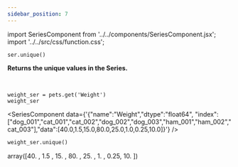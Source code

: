 ```yaml
---
sidebar_position: 7
---
```

import SeriesComponent from '../../components/SeriesComponent.jsx';
import '../../src/css/function.css';

<code>ser.unique()</code>

<div className='base'>
    <p><strong>Returns the unique values in the Series.</strong></p>
</div>

<br />

```python3
weight_ser = pets.get('Weight')
weight_ser
```
<SeriesComponent data={'{"name":"Weight","dtype":"float64", "index":["dog_001","cat_001","cat_002","dog_002","dog_003","ham_001","ham_002","cat_003"],"data":[40.0,1.5,15.0,80.0,25.0,1.0,0.25,10.0]}'} />

```python
weight_ser.unique()
```
array([40.  ,  1.5 , 15.  , 80.  , 25.  ,  1.  ,  0.25, 10.  ])